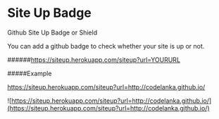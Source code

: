 # Site Up Badge

Github Site Up Badge or Shield


You can add a github badge to check whether your site is up or not.



######https://siteup.herokuapp.com/siteup?url=YOURURL


#####Example


https://siteup.herokuapp.com/siteup?url=http://codelanka.github.io/


![https://siteup.herokuapp.com/siteup?url=http://codelanka.github.io/](https://siteup.herokuapp.com/siteup?url=http://codelanka.github.io/)
